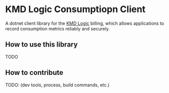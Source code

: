 # KMD Logic Consumptiopn Client

A dotnet client library for the [KMD Logic](https://console.kmdlogic.io/) billing, which allows applications to record consumption metrics reliably and securely.

## How to use this library

TODO

## How to contribute

TODO: (dev tools, process, build commands, etc.)

